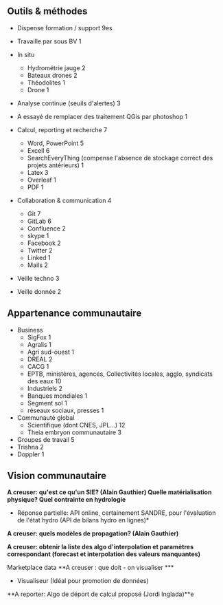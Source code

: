 
## Outils & méthodes

* Dispense formation / support 9es
* Travaille par sous BV 1
* In situ
  * Hydrométrie jauge 2
  * Bateaux drones 2
  * Théodolites 1
  * Drone 1
* Analyse continue (seuils d'alertes) 3
* A essayé de remplacer des traitement QGis par photoshop 1

* Calcul, reporting et recherche 7
  * Word, PowerPoint 5
  * Excell 6
  * SearchEveryThing (compense l'absence de stockage correct des projets antérieurs) 1
  * Latex 3
  * Overleaf 1
  * PDF 1
* Collaboration & communication 4
  * Git 7
  * GitLab 6
  * Confluence 2
  * skype 1
  * Facebook 2
  * Twitter 2
  * Linked 1
  * Mails 2
* Veille techno 3
* Veille donnée 2


## Appartenance communautaire

* Business
  * SigFox 1
  * Agralis 1
  * Agri sud-ouest 1
  * DREAL 2 
  * CACG 1
  * EPTB, ministères, agences, Collectivités locales, agglo, syndicats des eaux 10
  * Industriels 2
  * Banques mondiales 1
  * Segment sol 1
  * réseaux sociaux, presses 1
* Communauté global
  * Scientifique (dont CNES, JPL...) 12
  * Theia embryon communautaire 3
* Groupes de travail 5
* Trishna 2
* Doppler 1

## Vision communautaire



**A creuser: qu'est ce qu'un SIE? (Alain Gauthier) Quelle matérialisation physique? Quel contrainte en hydrologie**
* Réponse partielle: API online, certainement SANDRE, pour l'évaluation de l'état hydro (API de bilans hydro en lignes)*

**A creuser: quels modèles de propagation? (Alain Gauthier)**

**A creuser: obtenir la liste des algo d'interpolation et paramètres correspondant (forecast et interpolation des valeurs manquantes)**

Marketplace data
**A creuser : que doit - on visualiser ***
* Visualiseur (Idéal pour promotion de données)

**A reporter: Algo de déport de calcul proposé (Jordi Inglada)**e

